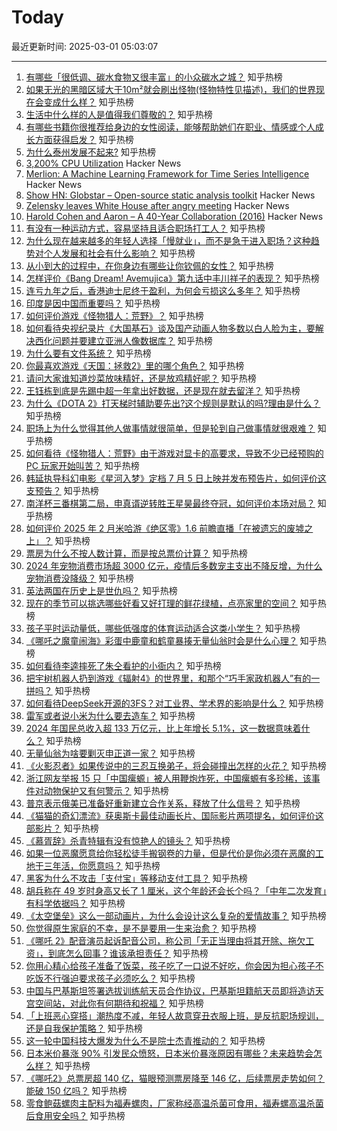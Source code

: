 # Today

最近更新时间: 2025-03-01 05:03:07

--- 
1. [有哪些「很低调、碳水食物又很丰富」的小众碳水之城？](https://www.zhihu.com/question/11897540485) 知乎热榜
2. [如果无光的黑暗区域大于10m²就会刷出怪物(怪物特性见描述)，我们的世界现在会变成什么样？](https://www.zhihu.com/question/407774459) 知乎热榜
3. [生活中什么样的人是值得我们尊敬的？](https://www.zhihu.com/question/568464398) 知乎热榜
4. [有哪些书籍你很推荐给身边的女性阅读，能够帮助她们在职业、情感或个人成长方面获得启发？](https://www.zhihu.com/question/13245514219) 知乎热榜
5. [为什么泰州发展不起来?](https://www.zhihu.com/question/361662916) 知乎热榜
6. [3,200% CPU Utilization](https://josephmate.github.io/2025-02-26-3200p-cpu-util/) Hacker News
7. [Merlion: A Machine Learning Framework for Time Series Intelligence](https://github.com/salesforce/Merlion) Hacker News
8. [Show HN: Globstar – Open-source static analysis toolkit](https://news.ycombinator.com/item?id=43207942) Hacker News
9. [Zelensky leaves White House after angry meeting](https://www.bbc.com/news/live/c625ex282zzt) Hacker News
10. [Harold Cohen and Aaron – A 40-Year Collaboration (2016)](https://computerhistory.org/blog/harold-cohen-and-aaron-a-40-year-collaboration/) Hacker News
11. [有没有一种运动方式，容易坚持且适合职场打工人？](https://www.zhihu.com/question/13245556009) 知乎热榜
12. [为什么现在越来越多的年轻人选择「慢就业」，而不是急于进入职场？这种趋势对个人发展和社会有什么影响？](https://www.zhihu.com/question/13289181170) 知乎热榜
13. [从小到大的过程中，在你身边有哪些让你钦佩的女性？](https://www.zhihu.com/question/13127999111) 知乎热榜
14. [怎样评价《Bang Dream! Avemujica》第九话中丰川祥子的表现？](https://www.zhihu.com/question/13586698133) 知乎热榜
15. [连亏九年之后，香港迪士尼终于盈利，为何会亏损这么多年？](https://www.zhihu.com/question/13406158720) 知乎热榜
16. [印度是因中国而重要吗？](https://www.zhihu.com/question/13440574721) 知乎热榜
17. [如何评价游戏《怪物猎人：荒野》？](https://www.zhihu.com/question/13433077348) 知乎热榜
18. [如何看待央视纪录片《大国基石》谈及国产动画人物多数以白人脸为主，要解决西化问题并要建立亚洲人像数据库？](https://www.zhihu.com/question/13615402158) 知乎热榜
19. [为什么要有文件系统？](https://www.zhihu.com/question/561972157) 知乎热榜
20. [你最喜欢游戏《天国：拯救2》里的哪个角色？](https://www.zhihu.com/question/11234878278) 知乎热榜
21. [请问大家谁知道炒菜放味精好，还是放鸡精好呢？](https://www.zhihu.com/question/12614126080) 知乎热榜
22. [王钰栋到底是先踢中超一年拿出好数据，还是现在就去留洋？](https://www.zhihu.com/question/13509736039) 知乎热榜
23. [为什么《DOTA 2》打天梯时辅助要先出?这个规则是默认的吗?理由是什么？](https://www.zhihu.com/question/12912794886) 知乎热榜
24. [职场上为什么觉得其他人做事情就很简单，但是轮到自己做事情就很艰难？](https://www.zhihu.com/question/13504220097) 知乎热榜
25. [如何看待《怪物猎人：荒野》由于游戏对显卡的高要求，导致不少已经预购的 PC 玩家开始叫苦？](https://www.zhihu.com/question/13461342406) 知乎热榜
26. [韩延执导科幻电影《星河入梦》定档 7 月 5 日上映并发布预告片，如何评价这支预告？](https://www.zhihu.com/question/13198170752) 知乎热榜
27. [南洋杯三番棋第二局，申真谞逆转胜王星昊最终夺冠，如何评价本场对局？](https://www.zhihu.com/question/13632158454) 知乎热榜
28. [如何评价 2025 年 2 月米哈游《绝区零》1.6 前瞻直播「在被遗忘的废墟之上」？](https://www.zhihu.com/question/13613759041) 知乎热榜
29. [票房为什么不按人数计算，而是按总票价计算？](https://www.zhihu.com/question/12971098173) 知乎热榜
30. [2024 年宠物消费市场超 3000 亿元，疫情后多数宠主支出不降反增，为什么宠物消费没降级？](https://www.zhihu.com/question/13513423454) 知乎热榜
31. [英法两国在历史上是世仇吗？](https://www.zhihu.com/question/36262608) 知乎热榜
32. [现在的季节可以挑选哪些好看又好打理的鲜花绿植，点亮家里的空间？](https://www.zhihu.com/question/12827317809) 知乎热榜
33. [孩子平时运动量低，哪些低强度的体育运动适合这类小学生？](https://www.zhihu.com/question/12491851750) 知乎热榜
34. [《哪吒之魔童闹海》彩蛋中鹿童和鹤童暴揍无量仙翁时会是什么心理？](https://www.zhihu.com/question/13126219022) 知乎热榜
35. [如何看待李逵摔死了朱仝看护的小衙内？](https://www.zhihu.com/question/4991896520) 知乎热榜
36. [把宇树机器人扔到游戏《辐射4》的世界里，和那个“巧手家政机器人”有的一拼吗？](https://www.zhihu.com/question/12707213002) 知乎热榜
37. [如何看待DeepSeek开源的3FS？对工业界、学术界的影响是什么？](https://www.zhihu.com/question/13614300508) 知乎热榜
38. [雷军或者说小米为什么要去造车？](https://www.zhihu.com/question/639051953) 知乎热榜
39. [2024 年国民总收入超 133 万亿元，比上年增长 5.1%，这一数据意味着什么？](https://www.zhihu.com/question/13620068165) 知乎热榜
40. [无量仙翁为啥要剿灭申正道一家？](https://www.zhihu.com/question/12029478727) 知乎热榜
41. [《火影忍者》如果传说中的三忍互换弟子，将会碰撞出怎样的火花？](https://www.zhihu.com/question/429594116) 知乎热榜
42. [浙江网友举报 15 只「中国瘰螈」被人用鞭炮炸死，中国瘰螈有多珍稀，该事件对动物保护又有何警示？](https://www.zhihu.com/question/13574170798) 知乎热榜
43. [普京表示俄美已准备好重新建立合作关系，释放了什么信号？](https://www.zhihu.com/question/13574287060) 知乎热榜
44. [《猫猫的奇幻漂流》获奥斯卡最佳动画长片、国际影片两项提名，如何评价这部影片？](https://www.zhihu.com/question/1625285009) 知乎热榜
45. [《慕胥辞》杀青特辑有没有惊艳人的镜头？](https://www.zhihu.com/question/11195537009) 知乎热榜
46. [如果一位恶魔愿意给你轻松徒手搬钢卷的力量，但是代价是你必须在恶魔的工地干三年活，你愿意吗？](https://www.zhihu.com/question/13428105644) 知乎热榜
47. [黑客为什么不攻击「支付宝」等移动支付工具？](https://www.zhihu.com/question/5299826622) 知乎热榜
48. [胡兵称在 49 岁时身高又长了 1 厘米，这个年龄还会长个吗？「中年二次发育」有科学依据吗？](https://www.zhihu.com/question/13548927866) 知乎热榜
49. [《太空堡垒》这么一部动画片，为什么会设计这么复杂的爱情故事？](https://www.zhihu.com/question/13477480325) 知乎热榜
50. [你觉得原生家庭的不幸，是不是要用一生来治愈？](https://www.zhihu.com/question/12546964569) 知乎热榜
51. [《哪吒 2》配音演员起诉配音公司，称公司「无正当理由将其开除、拖欠工资」，到底怎么回事？谁该承担责任？](https://www.zhihu.com/question/13560233878) 知乎热榜
52. [你用心精心给孩子准备了饭菜，孩子吃了一口说不好吃，你会因为担心孩子不吃饭不行强迫要求孩子必须吃么？](https://www.zhihu.com/question/12884359171) 知乎热榜
53. [中国与巴基斯坦签署选拔训练航天员合作协议，巴基斯坦籍航天员即将造访天宫空间站，对此你有何期待和祝福？](https://www.zhihu.com/question/13667914713) 知乎热榜
54. [「上班恶心穿搭」潮热度不减，年轻人故意穿丑衣服上班，是反抗职场规训，还是自我保护策略？](https://www.zhihu.com/question/13608593577) 知乎热榜
55. [这一轮中国科技大爆发为什么不是院士杰青推动的？](https://www.zhihu.com/question/11162689016) 知乎热榜
56. [日本米价暴涨 90% 引发民众愤怒，日本米价暴涨原因有哪些？未来趋势会怎么样？](https://www.zhihu.com/question/13515885404) 知乎热榜
57. [《哪吒2》总票房超 140 亿，猫眼预测票房降至 146 亿，后续票房走势如何？能破 150 亿吗？](https://www.zhihu.com/question/13563800324) 知乎热榜
58. [零食鲍菇螺肉主配料为福寿螺肉，厂家称经高温杀菌可食用，福寿螺高温杀菌后食用安全吗？](https://www.zhihu.com/question/13608001770) 知乎热榜
